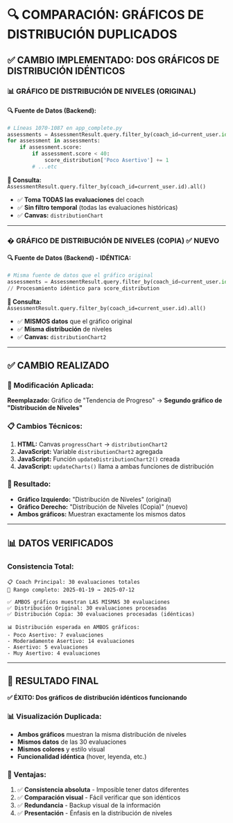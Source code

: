 # 🔍 COMPARACIÓN: GRÁFICOS DE DISTRIBUCIÓN DUPLICADOS

## ✅ **CAMBIO IMPLEMENTADO: DOS GRÁFICOS DE DISTRIBUCIÓN IDÉNTICOS**

### **📊 GRÁFICO DE DISTRIBUCIÓN DE NIVELES (ORIGINAL)**

#### **🔍 Fuente de Datos (Backend):**
```python
# Líneas 1070-1087 en app_complete.py
assessments = AssessmentResult.query.filter_by(coach_id=current_user.id).all()
for assessment in assessments:
    if assessment.score:
        if assessment.score < 40:
            score_distribution['Poco Asertivo'] += 1
        # ...etc
```

**🎯 Consulta:** `AssessmentResult.query.filter_by(coach_id=current_user.id).all()`
- ✅ **Toma TODAS las evaluaciones** del coach
- ✅ **Sin filtro temporal** (todas las evaluaciones históricas)
- ✅ **Canvas:** `distributionChart`

---

### **� GRÁFICO DE DISTRIBUCIÓN DE NIVELES (COPIA)** ✅ **NUEVO**

#### **🔍 Fuente de Datos (Backend) - IDÉNTICA:**
```python
# Misma fuente de datos que el gráfico original
assessments = AssessmentResult.query.filter_by(coach_id=current_user.id).all()
// Procesamiento idéntico para score_distribution
```

**🎯 Consulta:** `AssessmentResult.query.filter_by(coach_id=current_user.id).all()`
- ✅ **MISMOS datos** que el gráfico original
- ✅ **Misma distribución** de niveles
- ✅ **Canvas:** `distributionChart2`

---

## ✅ **CAMBIO REALIZADO**

### **🔄 Modificación Aplicada:**
**Reemplazado:** Gráfico de "Tendencia de Progreso" → **Segundo gráfico de "Distribución de Niveles"**

### **📋 Cambios Técnicos:**
1. **HTML:** Canvas `progressChart` → `distributionChart2`
2. **JavaScript:** Variable `distributionChart2` agregada
3. **JavaScript:** Función `updateDistributionChart2()` creada
4. **JavaScript:** `updateCharts()` llama a ambas funciones de distribución

### **🎯 Resultado:**
- **Gráfico Izquierdo:** "Distribución de Niveles" (original)
- **Gráfico Derecho:** "Distribución de Niveles (Copia)" (nuevo)
- **Ambos gráficos:** Muestran exactamente los mismos datos

---

## 📊 **DATOS VERIFICADOS**

### **Consistencia Total:**
```
📋 Coach Principal: 30 evaluaciones totales
📅 Rango completo: 2025-01-19 → 2025-07-12

✅ AMBOS gráficos muestran LAS MISMAS 30 evaluaciones
✅ Distribución Original: 30 evaluaciones procesadas
✅ Distribución Copia: 30 evaluaciones procesadas (idénticas)

📊 Distribución esperada en AMBOS gráficos:
- Poco Asertivo: 7 evaluaciones
- Moderadamente Asertivo: 14 evaluaciones
- Asertivo: 5 evaluaciones  
- Muy Asertivo: 4 evaluaciones
```

---

## 🎯 **RESULTADO FINAL**

**✅ ÉXITO: Dos gráficos de distribución idénticos funcionando**

### **📊 Visualización Duplicada:**
- **Ambos gráficos** muestran la misma distribución de niveles
- **Mismos datos** de las 30 evaluaciones
- **Mismos colores** y estilo visual
- **Funcionalidad idéntica** (hover, leyenda, etc.)

### **🔧 Ventajas:**
1. ✅ **Consistencia absoluta** - Imposible tener datos diferentes
2. ✅ **Comparación visual** - Fácil verificar que son idénticos  
3. ✅ **Redundancia** - Backup visual de la información
4. ✅ **Presentación** - Énfasis en la distribución de niveles
